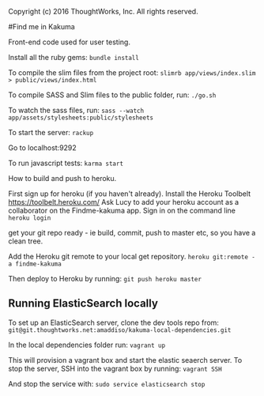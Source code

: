 Copyright (c) 2016 ThoughtWorks, Inc. All rights reserved.

#Find me in Kakuma

Front-end code used for user testing.

Install all the ruby gems:
``bundle install``

To compile the slim files from the project root:
``slimrb app/views/index.slim > public/views/index.html``

To compile SASS and Slim files to the public folder, run:
``./go.sh``

To watch the sass files, run:
``sass --watch app/assets/stylesheets:public/stylesheets``

To start the server:
``rackup``

Go to localhost:9292

To run javascript tests:
``karma start``




How to build and push to heroku.

First sign up for heroku (if you haven't already).
Install the Heroku Toolbelt https://toolbelt.heroku.com/
Ask Lucy to add your heroku account as a collaborator on the Findme-kakuma app.
Sign in on the command line
``heroku login``

get your git repo ready - ie build, commit, push to master etc, so you have a clean tree.

Add the Heroku git remote to your local get repository.
``heroku git:remote -a findme-kakuma``

Then deploy to Heroku by running:
``git push heroku master``

## Running ElasticSearch locally
To set up an ElasticSearch server, clone the dev tools repo from:
``git@git.thoughtworks.net:amaddiso/kakuma-local-dependencies.git``

In the local dependencies folder run:
``vagrant up``

This will provision a vagrant box and start the elastic seaerch server.
To stop the server, SSH into the vagrant box by running:
``vagrant SSH``

And stop the service with:
``sudo service elasticsearch stop``
